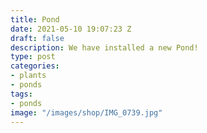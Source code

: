 ```yaml
---
title: Pond
date: 2021-05-10 19:07:23 Z
draft: false
description: We have installed a new Pond!
type: post
categories:
- plants
- ponds
tags:
- ponds
image: "/images/shop/IMG_0739.jpg"
---
```


